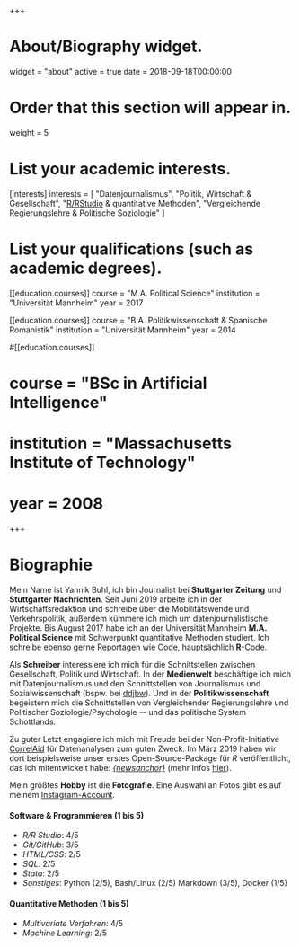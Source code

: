 +++
# About/Biography widget.
widget = "about"
active = true
date = 2018-09-18T00:00:00

# Order that this section will appear in.
weight = 5

# List your academic interests.
[interests]
  interests = [
    "Datenjournalismus",
    "Politik, Wirtschaft & Gesellschaft",
    "[R/RStudio](https://www.rstudio.com/) & quantitative Methoden",
    "Vergleichende Regierungslehre & Politische Soziologie"
  ]

# List your qualifications (such as academic degrees).
[[education.courses]]
  course = "M.A. Political Science"
  institution = "Universität Mannheim"
  year = 2017

[[education.courses]]
  course = "B.A. Politikwissenschaft & Spanische Romanistik"
  institution = "Universität Mannheim"
  year = 2014

#[[education.courses]]
#  course = "BSc in Artificial Intelligence"
#  institution = "Massachusetts Institute of Technology"
#  year = 2008
 
+++

# Biographie
Mein Name ist Yannik Buhl, ich bin Journalist bei **Stuttgarter Zeitung** und **Stuttgarter Nachrichten**. Seit Juni 2019 arbeite ich in der Wirtschaftsredaktion und schreibe über die Mobilitätswende und Verkehrspolitik, außerdem kümmere ich mich um datenjournalistische Projekte. Bis August 2017 habe ich an der Universität Mannheim **M.A. Political Science** mit Schwerpunkt quantitative Methoden studiert. Ich schreibe ebenso gerne Reportagen wie Code, hauptsächlich **R**-Code.

Als **Schreiber** interessiere ich mich für die Schnittstellen zwischen Gesellschaft, Politik und Wirtschaft. In der **Medienwelt** beschäftige ich mich mit Datenjournalismus und den Schnittstellen von Journalismus und Sozialwissenschaft (bspw. bei [ddjbw](http://www.ddjbw.de/)). Und in der **Politikwissenschaft** begeistern mich die Schnittstellen von Vergleichender Regierungslehre und Politischer Soziologie/Psychologie -- und das politische System Schottlands. 

Zu guter Letzt engagiere ich mich mit Freude bei der Non-Profit-Initiative [CorrelAid](http://www.correlaid.org/) für Datenanalysen zum guten Zweck. Im März 2019 haben wir dort beispielsweise unser erstes Open-Source-Package für *R* veröffentlicht, das ich mitentwickelt habe: [*{newsanchor}*](https://github.com/CorrelAid/newsanchor) (mehr Infos [hier](https://correlaid.org/blog/newsanchor/)).

Mein größtes **Hobby** ist die **Fotografie**. Eine Auswahl an Fotos gibt es auf meinem [Instagram-Account](https://www.instagram.com/yabuhl/).

#### Software & Programmieren (1 bis 5)
- *R/R Studio*: 4/5
- *Git/GitHub*: 3/5
- *HTML/CSS*: 2/5
- *SQL*: 2/5
- *Stata*: 2/5
- *Sonstiges*: Python (2/5), Bash/Linux (2/5) Markdown (3/5), Docker (1/5)

#### Quantitative Methoden (1 bis 5)
- *Multivariate Verfahren*: 4/5
- *Machine Learning*: 2/5